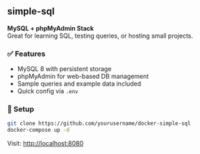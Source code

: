 ## **simple-sql**

**MySQL + phpMyAdmin Stack**  
Great for learning SQL, testing queries, or hosting small projects.

### ✅ Features
- MySQL 8 with persistent storage  
- phpMyAdmin for web-based DB management  
- Sample queries and example data included  
- Quick config via `.env`  

### 🚀 Setup
```bash
git clone https://github.com/yourusername/docker-simple-sql
docker-compose up -d
```

Visit: [http://localhost:8080](http://localhost:8080)
